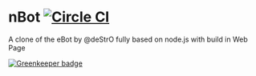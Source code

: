 nBot [![Circle CI](https://circleci.com/gh/MTRNord/nBot.svg?style=svg)](https://circleci.com/gh/MTRNord/nBot)
=
A clone of the eBot by @deStrO fully based on node.js with build in Web Page


[![Greenkeeper badge](https://badges.greenkeeper.io/MTRNord/nBot.svg)](https://greenkeeper.io/)